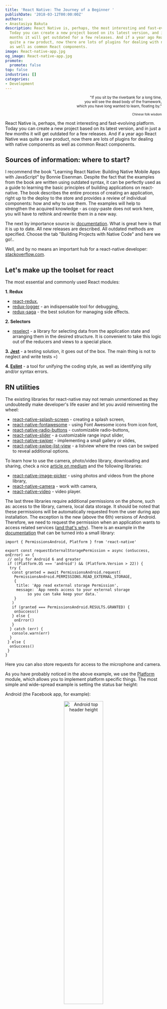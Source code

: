 ```yaml
---
title: 'React Native: The Journey of a Beginner '
publishDate: '2018-03-12T00:00:00Z'
authors:
- Anastasiya Bakuta
description: React Native is, perhaps, the most interesting and fast-evolving platform.
  Today you can create a new project based on its latest version, and in just a few
  months it will get outdated for a few releases. And if a year ago React Native was
  quite a raw product, now there are lots of plugins for dealing with native components
  as well as common React components.
image: React-native-app.jpg
og_image: React-native-app.jpg
promote:
  promote: false
top: false
industries: []
categories:
- Development
---
```


<p align="right"><sub>"If you sit by the riverbank for a long time,<br>
you will see the dead body of the framework,<br>
which you have long wanted to learn, floating by."</sub></p>
<p align="right"><sub><sup>Chinese folk wisdom</sup></sub></p>

React Native is, perhaps, the most interesting and fast-evolving platform. Today you can create a new project based on its latest version, and in just a few months it will get outdated for a few releases. And if a year ago React Native was quite a raw product, now there are lots of plugins for dealing with native components as well as common React components.

## Sources of information: where to start?

I recommend the book "Learning React Native: Building Native Mobile Apps with JavaScript" by Bonnie Eisenman. Despite the fact that the examples from the book are written using outdated syntax, it can be perfectly used as a guide to learning the basic principles of building applications on react-native. The book describes the entire process of creating an application, right up to the deploy to the store and provides a review of individual components: how and why to use them. The examples will help to strengthen the acquired knowledge - as copy-paste does not work here, you will have to rethink and rewrite them in a new way.

The next by importance source is: <a href="http://reactnative.dev/docs/getting-started.html" target="_blank">documentation</a>. What is great here is that it is up to date. All new releases are described. All outdated methods are specified. Choose the tab "Building Projects with Native Code" and here we go!..

Well, and by no means an important hub for a react-native developer: <a href="https://stackoverflow.com/" rel="nofollow" target="_blank">stackoverflow.com</a>.

## Let's make up the toolset for react

The most essential and commonly used React modules:

**1. Redux**

  * <a href="https://github.com/reactjs/react-redux" rel="nofollow" target="_blank">react-redux</a>,
  * <a href="https://github.com/evgenyrodionov/redux-logger" rel="nofollow" target="_blank">redux-logger</a> - an indispensable tool for debugging,
  * <a href="https://github.com/redux-saga/redux-saga" rel="nofollow" target="_blank">redux-saga</a> - the best solution for managing side effects.

**2. Selectors**

* <a href="https://github.com/reactjs/reselect" rel="nofollow" target="_blank">reselect</a> - a library for selecting data from the application state and arranging them in the desired structure. It is convenient to take this logic out of the reducers and views to a special place.

**3. <a href="https://github.com/facebook/jest" rel="nofollow" target="_blank">Jest</a>** - a testing solution, it goes out of the box. The main thing is not to neglect and write tests =)

**4. <a href="https://github.com/eslint/eslint" rel="nofollow" target="_blank">Eslint</a>** - a tool for unifying the coding style, as well as identifying silly and/or syntax errors.

## RN utilities

The existing libraries for react-native may not remain unmentioned as they undoubtedly make developer's life easier and let you avoid reinventing the wheel:

* <a href="https://github.com/crazycodeboy/react-native-splash-screen" rel="nofollow" target="_blank">react-native-splash-screen</a> - creating a splash screen,
* <a href="https://github.com/entria/react-native-fontawesome" rel="nofollow" target="_blank">react-native-fontawesome</a> - using Font Awesome icons from icon font,
* <a href="https://github.com/ArnaudRinquin/react-native-radio-buttons" rel="nofollow" target="_blank">react-native-radio-buttons</a> - customizable radio-buttons,
* <a href="https://github.com/jeanregisser/react-native-slider" rel="nofollow" target="_blank">react-native-slider</a> - a customizable range input slider,
* <a href="https://github.com/leecade/react-native-swiper" rel="nofollow" target="_blank">react-native-swiper</a> - implementing a small gallery or slides,
* <a href="https://github.com/jemise111/react-native-swipe-list-view" rel="nofollow" target="_blank">react-native-swipe-list-view</a> - a listview where the rows can be swiped to reveal additional options.

To learn how to use the camera, photo/video library, downloading and sharing, check a nice <a href="https://medium.com/react-native-training/mastering-the-camera-roll-in-react-native-13b3b1963a2d" rel="nofollow" target="_blank">article on medium</a> and the following libraries:

* <a href="https://github.com/react-community/react-native-image-picker" rel="nofollow" target="_blank">react-native-image-picker</a> - using photos and videos from the phone library,
* <a href="https://github.com/react-native-community/react-native-camera" rel="nofollow" target="_blank">react-native-camera</a> - work with camera,
* <a href="https://github.com/react-native-community/react-native-video" rel="nofollow" target="_blank">react-native-video</a> - video player.

The last three libraries require additional permissions on the phone, such as: access to the library, camera, local data storage. It should be noted that these permissions will be automatically requested from the user during app installation. The exception is the new (above the 6th) versions of Android. Therefore, we need to request the permission when an application wants to access related services (<a href="https://dzone.com/articles/android-runtime-permissions" rel="nofollow" target="_blank">and that's why</a>). There is an example in the <a href="https://react-native.org/doc/permissionsandroid.html" rel="nofollow" target="_blank">documentation</a> that can be turned into a small library:

```
import { PermissionsAndroid, Platform } from 'react-native'

export const requestExternalStoragePermission = async (onSuccess, onError) => {
 // only for Android 6 and greater
 if ((Platform.OS === 'android') && (Platform.Version > 22)) {
  try {
   const granted = await PermissionsAndroid.request(
    PermissionsAndroid.PERMISSIONS.READ_EXTERNAL_STORAGE,
    {
     title: 'App read external storage Permission',
     message: `App needs access to your external storage
          so you can take keep your data.`
    }
   )
   if (granted === PermissionsAndroid.RESULTS.GRANTED) {
    onSuccess()
   } else {
    onError()
   }
  } catch (err) {
   console.warn(err)
  }
 } else {
  onSuccess()
 }
}
```

Here you can also store requests for access to the microphone and camera.

As you have probably noticed in the above example, we use the <a href="https://react-native.org/doc/platform-specific-code.html" rel="nofollow" target="_blank">Platform</a> module, which allows you to implement platform specific things. The most simple and wide-spread example is setting the status bar height:

Android (the Facebook app, for example):

<center><img src="top_android.jpg" alt="Android top header height" style="width: 50%;"/></center>

iPhone (the Facebook app, for example):

<center><img src="top_ios.jpg" alt="iOS top header height" style="width: 50%;"/></center>

The point is that, when calculating the screen height, we take the actual height of the device screen, however the real area available for the Android app is reduced by the height of the header at 20px (see the topmost bar in the picture). While in iOS the "header" overlays the application and does not take up additional space.

By the way, a feature of the React Native markup is the ability to easily get the height and width of the screen using the <a href="https://react-native.org/doc/dimensions.html" rel="nofollow" target="_blank">Dimensions</a> module:

```
const height = Dimensions.get('window').height
const width = Dimensions.get('window').width
```

Well, it's easy to get used to marking up with flexes. It is important to keep in mind that if the block has no specified width, height or flex > 0, then all internal elements will not be shown (!).

I can not help but mention one more thing that you will certainly use in your application - <a href="https://blog.bam.tech/developper-news/change-your-react-native-app-icons-in-a-single-command-line" rel="nofollow" target="_blank">generating icons</a> for Android and iOS applications. You need a thousand and one of them to make your application look beautiful on any device. Fortunately, having Node 6, ImageMagick and the original image of at least 200x200 pixels, you can get every imaginable icons through the command line. In <strike>two words</strike> three commands:

```
npm install -g yo generator-rn-toolbox
brew install imagemagick
yo rn-toolbox:assets --icon <path to your icon>
```

## Additional JavaScript libraries:

* <a href="http://ramdajs.com/" rel="nofollow" target="_blank">Ramda</a> - the useful stuff here is dealing with different data structures, lenses;
* <a href="https://momentjs.com/" rel="nofollow" target="_blank">Moment</a> - manipulations with dates.

Since the code is executed by JavaScript, there can be any set of libraries of the developer's choice.

I could finish my article here by adding a few pretentious phrases like "everything works out of the box," "a large community," "a huge number of plugins." However, the reality is that the first impression can be deceiving and it is necessary to go a long way in [iOS app development](https://anadea.info/services/mobile-development/ios-development) and [Android app development](https://anadea.info/services/mobile-development/android-development) before getting a viable application that solves a real customer's problem.

## Pitfalls:

Possible errors in iOS:

* **When creating a build in XCode, the build gets to Other Items,** which makes it impossible to submit it to the AppStore.

The error occurs because of the additional libraries that you use in the project. When you create a new build, they are processed not as libraries, but as independent projects.

Solution: in all projects that are in the Library, you need to set:

```
"Build Setting": Skip install = yes`
```

* **Missing project updates after making changes, "hang ups" and other unpredictabilities.**

A possible reason is that the "clean project" in XCode does not completely remove the temporary files it created.

Solution: delete the temporary files manually. They are in the directory:

```
cd /Users/[local machine]/Library/Developer/Xcode/DerivedData/
```

* **When creating the Archive for the AppStore, XCode swears at duplicate files.**

This can happen if you use pod and React with its components inside it, as well as some of them directly from node_modules.

Solution: exclude files from the build by adding to ios/Podfile:

```
post_install do |installer|
 installer.pods_project.targets.each do |target|
  if target.name == "React"
   target.remove_from_project
  end
 end
end
```

For Android, it is desirable to bring all the libraries used in the project to one version.

## Conclusion

<p align="right"><sub>A journey of a thousand miles begins with a single step.</sub></p>

Developing applications in React Native is an amazing process filled with new discoveries and the joy of how things can be built for other platforms in a different way. This is a new, yet emerging world where you are a pioneer, even if sometimes a pioneer of documentation.

Having mastered the basics, you can start designing your first application, asking yourself more and more new questions:

* What data should we store in the local storage?
* If the application is available online, how should it behave when there is no Internet connection?
* At what point do we receive/send data?
* What should the user see at this moment?
* How and which error messages should we display?
* What are the key features and functionalities that the application should have?
* What is the target audience for the application?
* What platform(s) should the application be built for?
* How can we ensure the security of the application and the user's data?
* What are the potential risks and challenges in developing and launching the application?
* ...

> Read next: [Immersion in React Native: Navigation, Offline Mode, Push Notifications](https://anadea.info/blog/immersion-into-react-native)
